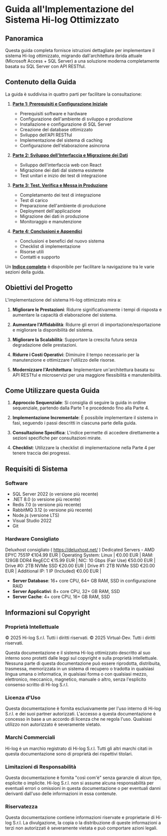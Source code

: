 # Guida all'Implementazione del Sistema Hi-log Ottimizzato

## Panoramica

Questa guida completa fornisce istruzioni dettagliate per implementare il sistema Hi-log ottimizzato, migrando dall'architettura ibrida attuale (Microsoft Access + SQL Server) a una soluzione moderna completamente basata su SQL Server con API RESTful.

## Contenuto della Guida

La guida è suddivisa in quattro parti per facilitare la consultazione:

1. **[Parte 1: Prerequisiti e Configurazione Iniziale](Guida-Implementazione-Hi-log-Ottimizzato.md)**
   - Prerequisiti software e hardware
   - Configurazione dell'ambiente di sviluppo e produzione
   - Installazione e configurazione di SQL Server
   - Creazione del database ottimizzato
   - Sviluppo dell'API RESTful
   - Implementazione del sistema di caching
   - Configurazione dell'elaborazione asincrona

2. **[Parte 2: Sviluppo dell'Interfaccia e Migrazione dei Dati](Guida-Implementazione-Hi-log-Ottimizzato-Parte2.md)**
   - Sviluppo dell'interfaccia web con React
   - Migrazione dei dati dal sistema esistente
   - Test unitari e inizio dei test di integrazione

3. **[Parte 3: Test, Verifica e Messa in Produzione](Guida-Implementazione-Hi-log-Ottimizzato-Parte3.md)**
   - Completamento dei test di integrazione
   - Test di carico
   - Preparazione dell'ambiente di produzione
   - Deployment dell'applicazione
   - Migrazione dei dati in produzione
   - Monitoraggio e manutenzione

4. **[Parte 4: Conclusioni e Appendici](Guida-Implementazione-Hi-log-Ottimizzato-Parte4.md)**
   - Conclusioni e benefici del nuovo sistema
   - Checklist di implementazione
   - Risorse utili
   - Contatti e supporto

Un **[Indice completo](Indice.md)** è disponibile per facilitare la navigazione tra le varie sezioni della guida.

## Obiettivi del Progetto

L'implementazione del sistema Hi-log ottimizzato mira a:

1. **Migliorare le Prestazioni**: Ridurre significativamente i tempi di risposta e aumentare la capacità di elaborazione del sistema.

2. **Aumentare l'Affidabilità**: Ridurre gli errori di importazione/esportazione e migliorare la disponibilità del sistema.

3. **Migliorare la Scalabilità**: Supportare la crescita futura senza degradazione delle prestazioni.

4. **Ridurre i Costi Operativi**: Diminuire il tempo necessario per la manutenzione e ottimizzare l'utilizzo delle risorse.

5. **Modernizzare l'Architettura**: Implementare un'architettura basata su API RESTful e microservizi per una maggiore flessibilità e manutenibilità.

## Come Utilizzare questa Guida

1. **Approccio Sequenziale**: Si consiglia di seguire la guida in ordine sequenziale, partendo dalla Parte 1 e procedendo fino alla Parte 4.

2. **Implementazione Incrementale**: È possibile implementare il sistema in fasi, seguendo i passi descritti in ciascuna parte della guida.

3. **Consultazione Specifica**: L'indice permette di accedere direttamente a sezioni specifiche per consultazioni mirate.

4. **Checklist**: Utilizzare la checklist di implementazione nella Parte 4 per tenere traccia dei progressi.

## Requisiti di Sistema

### Software

- SQL Server 2022 (o versione più recente)
- .NET 8.0 (o versione più recente)
- Redis 7.0 (o versione più recente)
- RabbitMQ 3.12 (o versione più recente)
- Node.js (versione LTS)
- Visual Studio 2022
- Git

### Hardware Consigliato
Deluxhost consigliato ( https://deluxhost.net/ )
Dedicated Servers - AMD EPYC 7551P €104.99 EUR |
Operating System: Linux | €0.00 EUR |
RAM: 128GB DDR4 RegECC €15.99 EUR |
NIC: 10 Gbps (Fair Use) €50.00 EUR |
Drive #0: 2TB NVMe SSD €20.00 EUR |
Drive #1: 2TB NVMe SSD €20.00 EUR |
Additional IP: 1 IP (Included) €0.00 EUR | 

- **Server Database**: 16+ core CPU, 64+ GB RAM, SSD in configurazione RAID
- **Server Applicativi**: 8+ core CPU, 32+ GB RAM, SSD
- **Server Cache**: 4+ core CPU, 16+ GB RAM, SSD

## Informazioni sul Copyright

### Proprietà Intellettuale

© 2025 Hi-log S.r.l. Tutti i diritti riservati.
© 2025 Virtual-Dev. Tutti i diritti riservati.

Questa documentazione e il sistema Hi-log ottimizzato descritto al suo interno sono protetti dalle leggi sul copyright e sulla proprietà intellettuale. Nessuna parte di questa documentazione può essere riprodotta, distribuita, trasmessa, memorizzata in un sistema di recupero o tradotta in qualsiasi lingua umana o informatica, in qualsiasi forma o con qualsiasi mezzo, elettronico, meccanico, magnetico, manuale o altro, senza l'esplicito consenso scritto di Hi-log S.r.l.

### Licenza d'Uso

Questa documentazione è fornita esclusivamente per l'uso interno di Hi-log S.r.l. e dei suoi partner autorizzati. L'accesso a questa documentazione è concesso in base a un accordo di licenza che ne regola l'uso. Qualsiasi utilizzo non autorizzato è severamente vietato.

### Marchi Commerciali

Hi-log è un marchio registrato di Hi-log S.r.l. Tutti gli altri marchi citati in questa documentazione sono di proprietà dei rispettivi titolari.

### Limitazioni di Responsabilità

Questa documentazione è fornita "così com'è" senza garanzie di alcun tipo, esplicite o implicite. Hi-log S.r.l. non si assume alcuna responsabilità per eventuali errori o omissioni in questa documentazione o per eventuali danni derivanti dall'uso delle informazioni in essa contenute.

### Riservatezza

Questa documentazione contiene informazioni riservate e proprietarie di Hi-log S.r.l. La divulgazione, la copia o la distribuzione di queste informazioni a terzi non autorizzati è severamente vietata e può comportare azioni legali.

